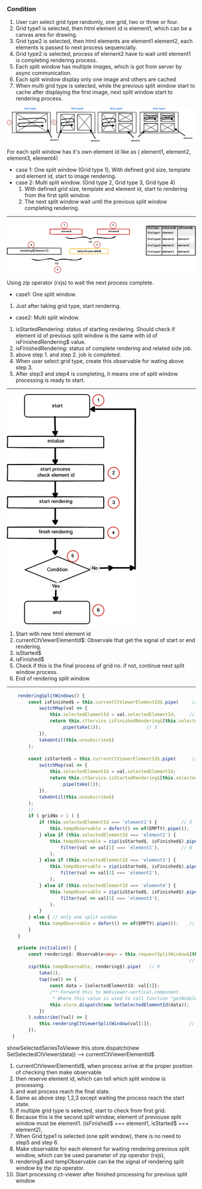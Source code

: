 ### Condition
1. User can select grid type randomly, one grid, two or three or four.
2. Grid type1 is selected, then html element id is element1, which can be a canvas area for drawing.
3. Grid type2 is selected, then html elements are element1 element2, each elements is passed to next process sequencially.
4. Grid type2 is selected, process of element2 have to wait until element1 is completing rendering process.
5. Each split window has multiple images, which is got from server by async communication.
6. Each split window display only one image and others are cached
7. When multi grid type is selected, while the previous split window start to cache after displaying the first image, next split window start to rendering process.

![image1](images/split-window1.png)

For each split window has it's own element id like as ( element1, element2, element3, element4)

- case 1: One split window (Grid type 1),
	With defined grid size, template and element id, start to image rendering.
- case 2: Multi split window. (Grid type 2, Grid type 3, Grid type 4)
	1. With defined grid size, template and element id, start to rendering from the first split window.
	 2. The next split window wait until the previous split window completing rendering.

---

![image2](images/split-window2.png)

Using zip operator (rxjs) to wait the next process complete.

- case1: One split window.
1. Just after taking grid type, start rendering. 

- case2: Multi split window.
1. isStartedRendering: status of starting rendering. Should check if element id of previous split window is the same with id of isFinishedRendering$ value. 
2. isFinishedRendering: status of complete rendering and related side job. 
3. above step 1. and step 2. job is completed.
4. When user select grid type, create this observable for wating above step 3. 
5. After step3 and step4 is completing, it means one of split window processing is ready to start.

---
![image3](images/split-window3.png)

1. Start with new html element id
2. currentCtViewerElementId$: Observale that get the signal of start or end rendering.
3. isStarted$
4. isFinished$
5. Check if this is the final process of grid no. if not, continue next split window process. 
6. End of rendering split window 

---

```ts
    renderingSplitWindows() {
        const isFinished$ = this.currentCtViewerElementId$.pipe(     // 1
            switchMap(val => {
                this.selectedElementId = val.selectedElementId;     // 2
                return this.ctService.isFinishedRendering$[this.selectedElementId]
                    .pipe(take(1)); 				// 3
            }),
            takeUntil(this.unsubscribe$)
        );

        const isStarted$ = this.currentCtViewerElementId$.pipe(      // 4
            switchMap(val => {
                this.selectedElementId = val.selectedElementId;
                return this.ctService.isStartedRendering$[this.selectedElementId]
                    .pipe(take(1));
            }),
            takeUntil(this.unsubscribe$)
        );
        // 
        if ( gridNo > 1 ) {
            if (this.selectedElementId === 'element1') {         // 5
                this.tempObservable = defer(() => of(EMPTY).pipe());
            } else if (this.selectedElementId === 'element2') {
                this.tempObservable = zip(isStarted$, isFinished$).pipe(  //['element2','element1']
                    filter(val => val[1] === 'element1'),        // 6
                );
            } else if (this.selectedElementId === 'element3') {
                this.tempObservable = zip(isStarted$, isFinished$).pipe( //['element3','element2']
                    filter(val => val[1] === 'element2'),
                );
            } else if (this.selectedElementId === 'element4') {
                this.tempObservable = zip(isStarted$, isFinished$).pipe( //['element4','element3']
                    filter(val => val[1] === 'element3'),
                );
            }
        } else { // only one split window
            this.tempObservable = defer(() => of(EMPTY).pipe());    // 7
        }
    }

```

```ts
    private initialize() {
        const rendering$: Observable<any> = this.requestSplitWindow$[this.selectedElementId];
                                                                    // 8
        zip(this.tempObservable, rendering$).pipe(   // 9
            take(1),
            tap((val) => {
                const data = {selectedElementId: val[1]};
                /** Forward this to Webviewer-vertical.component.
                 * Where this value is used to call function "getNodules" */
                this.store.dispatch(new SetSelectedElementId(data));
            })
        ).subscribe((val) => {
            this.renderingCtViewerSplitWindow(val[1]);              // 10
        });
  }
```
showSelectedSeriesToViewer
	this.store.dispatch(new SetSelectedCtViewer(data)) --> currentCtViewerElementId$
	
1. currentCtViewerElementId$, when process arrive at the proper position of checking then make observable
2. then reserve element id, which can tell which split window is processing. 
3. and wait process reach the final state.
4. Same as above step 1,2,3 except waiting the process reach the start state.
5. If multiple grid type is selected, start to check from first grid.
6. Because this is the second split window, element of previouse split window must be element1. (isFinished$ === element1, isStarted$ === element2), 
7. When Grid type1 is selected (one split window), there is no need to step5 and step 6.
8. Make observable for each element for waiting rendering previous split window, which can be used parameter of zip operator (rxjs),  
9. rendering$ and tempObservable can be the signal of rendering split window by the zip operator. 
10. Start processing ct-viewer after finished processing for previous split window  
